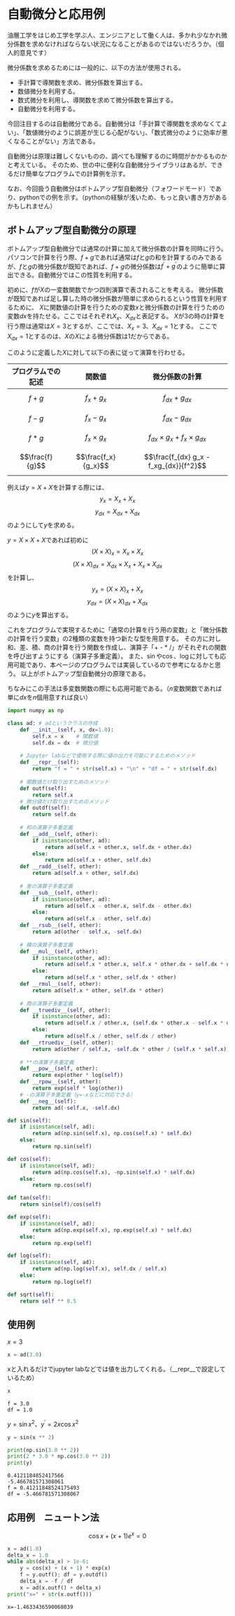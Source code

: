 # 自動微分と応用例
油層工学をはじめ工学を学ぶ人、エンジニアとして働く人は、多かれ少なかれ微分係数を求めなければならない状況になることがあるのではないだろうか。（個人的意見です）

微分係数を求めるためには一般的に、以下の方法が使用される。
- 手計算で導関数を求め、微分係数を算出する。
- 数値微分を利用する。
- 数式微分を利用し、導関数を求めて微分係数を算出する。
- 自動微分を利用する。

今回注目するのは自動微分である。自動微分は「手計算で導関数を求めなくてよい」、「数値微分のように誤差が生じる心配がない」、「数式微分のように効率が悪くなることがない」方法である。

自動微分は原理は難しくないものの、調べても理解するのに時間がかかるものかと考えている。
そのため、世の中に便利な自動微分ライブラリはあるが、できるだけ簡単なプログラムでの計算例を示す。

なお、今回扱う自動微分はボトムアップ型自動微分（フォワードモード）であり、pythonでの例を示す。（pythonの経験が浅いため、もっと良い書き方があるかもしれません）

## ボトムアップ型自動微分の原理
ボトムアップ型自動微分では通常の計算に加えて微分係数の計算を同時に行う。
パソコンで計算を行う際、$f+g$であれば通常は$f$と$g$の和を計算するのみであるが、$f$と$g$の微分係数が既知であれば、$f+g$の微分係数は$f^\prime+g^\prime$のように簡単に算出できる。自動微分ではこの性質を利用する。

初めに、$f$が$X$の一変数関数でかつ四則演算で表されることを考える。
微分係数が既知であれば足し算した時の微分係数が簡単に求められるという性質を利用するために、
$X$に関数値の計算を行うための変数$x$と微分係数の計算を行うための変数$dx$を持たせる。ここではそれぞれ$X_x$、$X_{dx}$と表記する。
$X$が3の時の計算を行う際は通常は$X=3$とするが、ここでは、$X_x=3$、$X_{dx}=1$とする。
ここで$X_{dx}=1$とするのは、$X$の$X$による微分係数は$1$だからである。

このように定義した$X$に対して以下の表に従って演算を行わせる。

| プログラムでの記述 | 関数値 | 微分係数の計算 |
| --- | --- | --- |
|$$f+g$$|$$f_x+g_x$$|$$f_{dx}+g_{dx}$$|
|$$f-g$$|$$f_x-g_x$$|$$f_{dx}-g_{dx}$$|
|$$f*g$$|$$f_x \times g_x$$|$$f_{dx} \times g_x+f_x \times g_{dx}$$|
|$$\frac{f}{g}$$|$$\frac{f_x}{g_x}$$|$$\frac{f_{dx} g_x - f_xg_{dx}}{f^2}$$|

例えば$y=X+X$を計算する際には、
$$y_x=X_x+X_x$$
$$y_{dx}=X_{dx}+X_{dx}$$
のようにして$y$を求める。

$y=X\times X+X$であれば初めに
$$\left(X\times X \right)_x=X_x \times X_x$$
$$\left(X\times X \right)_{dx}=X_{dx} \times X_x + X_x \times X_{dx}$$
を計算し、
$$y_x=\left(X\times X \right)_x+X_x$$
$$y_{dx}=\left(X\times X \right)_{dx}+X_{dx}$$
のように$y$を算出する。

これをプログラムで実現するために「通常の計算を行う用の変数」と「微分係数の計算を行う変数」の2種類の変数を持つ新たな型を用意する。
その方に対し和、差、積、商の計算を行う関数を作成し、演算子「+ - * /」がそれぞれの関数を呼び出すようにする（演算子多重定義）。
また、$\sin$や$\cos$、$\log$に対しても応用可能であり、本ページのプログラムでは実装しているので参考になるかと思う。
以上がボトムアップ型自動微分の原理である。

ちなみにこの手法は多変数関数の際にも応用可能である。（$n$変数関数であれば単に$dx$を$n$個用意すれば良い）


```python
import numpy as np

class ad: # adというクラスの作成
    def __init__(self, x, dx=1.0):
        self.x = x    # 関数値
        self.dx = dx  # 微分値
    
    # Jupyter labなどで使用する際に値の出力を可能にするためのメソッド
    def __repr__(self):
        return "f = " + str(self.x) + "\n" + "df = " + str(self.dx)
    
    # 関数値だけ取り出すためのメソッド
    def outf(self):
        return self.x
    # 微分値だけ取り出すためのメソッド
    def outdf(self):
        return self.dx
    
    # 和の演算子多重定義
    def __add__(self, other):
        if isinstance(other, ad):
            return ad(self.x + other.x, self.dx + other.dx)
        else:
            return ad(self.x + other, self.dx)
    def __radd__(self, other):
        return ad(self.x + other, self.dx)
    
    # 差の演算子多重定義
    def __sub__(self, other):
        if isinstance(other, ad):
            return ad(self.x - other.x, self.dx - other.dx)
        else:
            return ad(self.x - other, self.dx)
    def __rsub__(self, other):
        return ad(other - self.x, -self.dx)
    
    # 積の演算子多重定義
    def __mul__(self, other):
        if isinstance(other, ad):
            return ad(self.x * other.x, self.x * other.dx + self.dx * other.x)
        else:
            return ad(self.x * other, self.dx * other)
    def __rmul__(self, other):
        return ad(self.x * other, self.dx * other)
    
    # 商の演算子多重定義
    def __truediv__(self, other):
        if isinstance(other, ad):
            return ad(self.x / other.x, (self.dx * other.x - self.x * other.dx) / (other.x * other.x))
        else:
            return ad(self.x / other, self.dx / other)
    def __rtruediv__(self, other):
        return ad(other / self.x, -self.dx * other / (self.x * self.x))
    
    # **の演算子多重定義
    def __pow__(self, other):
        return exp(other * log(self))
    def __rpow__(self, other):
        return exp(self * log(other))
    # -の演算子多重定義（y=-xなどに対応できる）
    def __neg__(self):
        return ad(-self.x, -self.dx)

def sin(self):
    if isinstance(self, ad):
        return ad(np.sin(self.x), np.cos(self.x) * self.dx)
    else:
        return np.sin(self)

def cos(self):
    if isinstance(self, ad):
        return ad(np.cos(self.x), -np.sin(self.x) * self.dx)
    else:
        return np.cos(self)

def tan(self):
    return sin(self)/cos(self)

def exp(self):
    if isinstance(self, ad):
        return ad(np.exp(self.x), np.exp(self.x) * self.dx)
    else:
        return np.exp(self)

def log(self):
    if isinstance(self, ad):
        return ad(np.log(self.x), self.dx / self.x)
    else:
        return np.log(self)

def sqrt(self):
    return self ** 0.5 
```

## 使用例
$\displaystyle x=3$


```python
x = ad(3.0)
```

xと入れるだけでjupyter labなどでは値を出力してくれる。（__repr__で設定しているため）


```python
x
```




    f = 3.0
    df = 1.0



$y=\sin{x^2}$、$y^\prime=2x\cos{x^2}$


```python
y = sin(x ** 2)
```


```python
print(np.sin(3.0 ** 2))
print(2 * 3.0 * np.cos(3.0 ** 2))
print(y)
```

    0.4121184852417566
    -5.466781571308061
    f = 0.41211848524175493
    df = -5.466781571308067
    

## 応用例　ニュートン法
$$\cos{x}+(x+1)e^x = 0$$


```python
x = ad(1.0)
delta_x = 1.0
while abs(delta_x) > 1e-6:
    y = cos(x) + (x + 1) * exp(x)
    f = y.outf(); df = y.outdf()
    delta_x = -f / df
    x = ad(x.outf() + delta_x)
print("x=" + str(x.outf()))
```

    x=-1.4633436590068039
    
